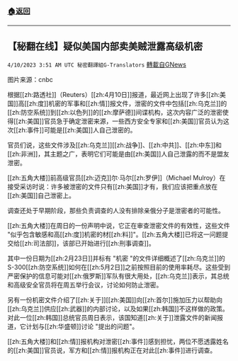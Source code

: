 ###  [:house:返回](README.md)
---


## 【秘翻在线】疑似美国内部卖美贼泄露高级机密
`4/10/2023 3:51 AM UTC 秘密翻譯組G-Translators` [轉載自GNews](https://gnews.org/articles/1082200)

         

图片来源：cnbc

根据[[zh:路透社]]（Reuters）[[zh:4月10日]]报道，最近网上出现了许多[[zh:美国]]高[[zh:度]]机密的军事和[[zh:情]]报文件，泄密的文件中包括[[zh:乌克兰]]的[[zh:防空系统]]到[[zh:以色列]]的[[zh:摩萨德]]间谍机构，这次内容广泛的泄密使得[[zh:美国]]官员急于确定泄密来源，一些西方安全专家和[[zh:美国]]官员认为这次[[zh:事件]]可能是[[zh:美国]]人自己泄密的。

官员们说，这些文件涉及[[zh:乌克兰]][[zh:战争]]、[[zh:中共]]、[[zh:中东]]和[[zh:非洲]]，其主题之广，表明它们可能是由[[zh:美国]]人自己泄露的而不是盟友泄密。

[[zh:五角大楼]]前高级官员[[zh:迈克]]尔·马尔[[zh:罗伊]]（Michael Mulroy）在接受采访时说：许多被泄密的文件只有[[zh:美国]]才有，我们应该把重点放在[[zh:美国]]自己泄密上。

调查还处于早期阶段，那些负责调查的人没有排除亲俄分子是泄密者的可能性。

[[zh:五角大楼]]在周日的一份声明中说，它正在审查泄密文件的有效性，这些文件 "似乎包含敏感和高[[zh:度]]机密的材[[zh:料]]"。[[zh:五角大楼]]已将这一问题提交给[[zh:司法部]]，该部已开始进行[[zh:刑事调查]]。

其中一份日期为[[zh:2月23日]]并标有 "机密 "的文件详细概述了[[zh:乌克兰]]的S-300[[zh:防空系统]]如何在[[zh:5月2日]]之前按照目前的使用率耗尽。这些受到严密保护的信息可能对[[zh:俄罗斯]]军队有很大用处，[[zh:乌克兰]]表示，其总统和高级安全官员将在周五举行会议，讨论如何防止泄密。

另有一份机密文件介绍了[[zh:关于]][[zh:美国]]向[[zh:首尔]]施加压力以帮助向[[zh:乌克兰]]供应[[zh:武器]]的内部讨论，以及如果[[zh:韩国]]不这样做的政策。对此一位[[zh:韩国]]总统官员周日表示，该国知道[[zh:关于]]泄露文件的新闻报道，它计划与[[zh:华盛顿]]讨论 "提出的问题"。

[[zh:五角大楼]]和[[zh:情]]报机构对泄密[[zh:事件]]感到担忧，两位不愿透露姓名的[[zh:美国]]官员说，军方和[[zh:情]]报机构正在对此[[zh:事件]]进行调查。
